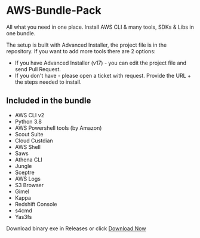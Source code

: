 # AWS-Bundle-Pack
All what you need in one place. Install AWS CLI &amp; many tools, SDKs &amp; Libs in one bundle.

The setup is built with Advanced Installer, the project file is in the repository.
If you want to add more tools there are 2 options:
* If you have Advanced Installer (v17) - you can edit the project file and send Pull Request.
* If you don't have - please open a ticket with request. Provide the URL + the steps needed to install.

## Included in the bundle
* AWS CLI v2
* Python 3.8
* AWS Powershell tools (by Amazon)
* Scout Suite
* Cloud Custdian
* AWS Shell
* Saws
* Athena CLI
* Jungle
* Sceptre
* AWS Logs
* S3 Browser
* Gimel
* Kappa
* Redshift Console
* s4cmd
* Yas3fs

Download binary exe in Releases or click [Download Now](https://github.com/aws-bundle/AWS-Bundle-Pack/releases/download/1.0.0/AWS-Bundle-1.0.0.exe)
